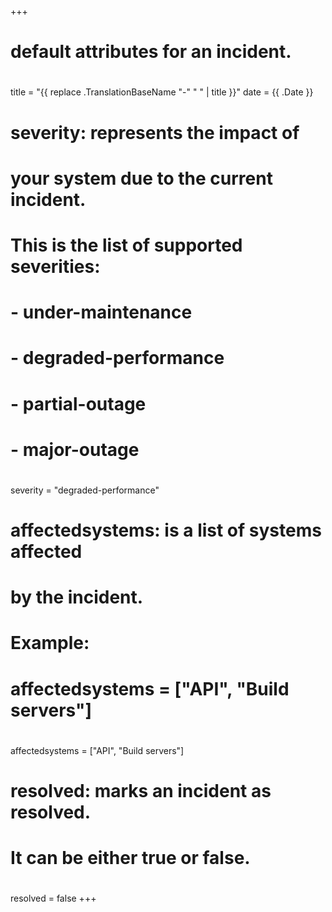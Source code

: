 +++
# default attributes for an incident.
#
title = "{{ replace .TranslationBaseName "-" " " | title }}"
date = {{ .Date }}

# severity: represents the impact of 
# your system due to the current incident.
# This is the list of supported severities:
#
# - under-maintenance
# - degraded-performance
# - partial-outage
# - major-outage
#
severity = "degraded-performance"

# affectedsystems: is a list of systems affected
# by the incident.
# Example:
# affectedsystems = ["API", "Build servers"]
#
affectedsystems = ["API", "Build servers"]

# resolved: marks an incident as resolved.
# It can be either true or false.
#
resolved = false
+++
